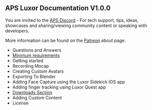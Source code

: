 ## APS Luxor Documentation V1.0.0

You are invited to the [APS Discord](https://discord.com/invite/ErZcKaQ) - For tech support, tips, ideas, showcases and sharing/viewing community content or speaking with developers.

More information can be found on the [Patreon](https://www.patreon.com/prepstudio) about page.


- Questions and Answers
- [Minimum requirements](https://github.com/guiglass/LUXOR/blob/gh-pages/requirements.md)
- Getting started
- Recording Mocap
- Creating Custom Avatars
- Exporting To Blender
- Adding Face Capture using the Luxor Sidekick IOS app
- Adding finger tracking using Luxor Quest app
- [Downloads Section](https://github.com/guiglass/LUXOR/blob/gh-pages/downloads.md)
- Adding Custom Content
- License
